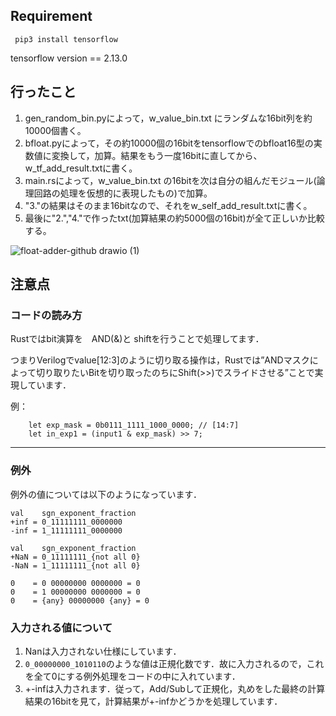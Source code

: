 
## Requirement

` pip3 install tensorflow`

tensorflow version == 2.13.0 

## 行ったこと

1. gen_random_bin.pyによって，w_value_bin.txt にランダムな16bit列を約10000個書く。
2. bfloat.pyによって，その約10000個の16bitをtensorflowでのbfloat16型の実数値に変換して，加算。結果をもう一度16bitに直してから、w_tf_add_result.txtに書く。
3. main.rsによって，w_value_bin.txt の16bitを次は自分の組んだモジュール(論理回路の処理を仮想的に表現したもの)で加算。
4. "3."の結果はそのまま16bitなので、それをw_self_add_result.txtに書く。
5. 最後に"2.","4."で作ったtxt(加算結果の約5000個の16bit)が全て正しいか比較する。


![float-adder-github drawio (1)](https://github.com/tai-calg/ResearchProject_floatadder/assets/62682789/3eae20c3-de9e-4929-9a7d-af6b243c23ac)



## 注意点

### コードの読み方

Rustではbit演算を　AND(&)と shiftを行うことで処理してます．

つまりVerilogでvalue[12:3]のように切り取る操作は，Rustでは”ANDマスクによって切り取りたいBitを切り取ったのちにShift(>>)でスライドさせる”ことで実現しています．

例：
```
    let exp_mask = 0b0111_1111_1000_0000; // [14:7]
    let in_exp1 = (input1 & exp_mask) >> 7; 
```


---
### 例外
例外の値については以下のようになっています．

```
val    sgn_exponent_fraction
+inf = 0_11111111_0000000
-inf = 1_11111111_0000000

val    sgn_exponent_fraction
+NaN = 0_11111111_{not all 0}
-NaN = 1_11111111_{not all 0}

0    = 0 00000000 0000000 = 0
0    = 1 00000000 0000000 = 0
0    = {any} 00000000 {any} = 0

```

### 入力される値について

1. Nanは入力されない仕様にしています．
2. `0_00000000_1010110`のような値は正規化数です．故に入力されるので，これを全て0にする例外処理をコードの中に入れています．
3. +-infは入力されます．従って，Add/Subして正規化，丸めをした最終の計算結果の16bitを見て，計算結果が+-infかどうかを処理しています．
